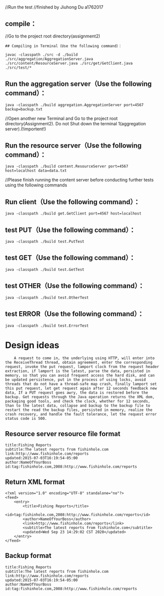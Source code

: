 //Run the test
//finished by Jiuhong Du a1762017

## compile：

//Go to the project root directory(assignment2)

```
## Compiling in Terminal（Use the following command）：

javac -classpath ./src -d ./build ./src/aggregation/AggregationServer.java ./src/content/ResourceServer.java ./src/get/GetClient.java ./src/test/*
```

## Run the aggregation server（Use the following command）：

```
java -classpath ./build aggregation.AggregationServer port=4567 backup=backup.txt
```

//Open another new Terminal and Go to the project root directory(Assignment2). Do not Shut down the terminal 1(aggregation server).(!importent!)

## Run the resource server（Use the following command）：

```
java -classpath ./build content.ResourceServer port=4567 host=localhost data=data.txt
```

//Please finish running the content server before conducting further tests using the following commands
## Run client（Use the following command）：

```
java -classpath ./build get.GetClient port=4567 host=localhost
```

## test PUT（Use the following command）：

```
java -classpath ./build test.PutTest
```

## test GET（Use the following command）：

```
java -classpath ./build test.GetTest
```

## test OTHER（Use the following command）：

```
java -classpath ./build test.OtherTest
```

## test ERROR（Use the following command）：

```
java -classpath ./build test.ErrorTest
```



# Design ideas

```
	A request to come in, the underlying using HTTP, will enter into the ReceiveThread thread, obtain agreement, enter the corresponding request, invoke the put request, lamport clock from the request header extraction, if lamport is the latest, parse the data, persisted in memory, so that you can avoid frequent access the hard disk, and can be updated persistence, put in the process of using locks, avoid threads that do not have a thread-safe map crash, finally lamport set this put request, let get request again after 12 seconds feedback new data, If a PUT request goes awry, the data is restored before the backup. Get requests through the Java operation returns the XML dom, packaging good tools, and check the clock, whether for 12 seconds, than to the latest data, collapse and backup to the backup file to restart the read the backup files, persisted in memory, realize the crash recovery, and handle the fault tolerance, let the request error status code is 500.
```

## Resource server resource file format

```
title:Fishing Reports
subtitle:The latest reports from fishinhole.com
link:http://www.fishinhole.com/reports
updated:2015-07-03T16:19:54-05:00
author:NameOfYourBoss
id:tag:fishinhole.com,2008:http://www.fishinhole.com/reports
```

## Return XML format

```
<?xml version="1.0" encoding="UTF-8" standalone="no"?>
<feed>
    <entry>
        <title>Fishing Reports</title>
        <id>tag:fishinhole.com,2008:http://www.fishinhole.com/reports</id>
        <author>NameOfYourBoss</author>
        <link>http://www.fishinhole.com/reports</link>
        <subtitle>The latest reports from fishinhole.com</subtitle>
        <updated>Wed Sep 23 14:29:02 CST 2020</updated>
    </entry>
</feed>
```

## Backup format

```
title:Fishing Reports
subtitle:The latest reports from fishinhole.com
link:http://www.fishinhole.com/reports
updated:2015-07-03T16:19:54-05:00
author:NameOfYourBoss
id:tag:fishinhole.com,2008:http://www.fishinhole.com/reports
```

